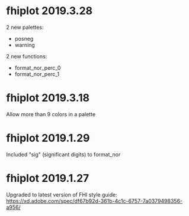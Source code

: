 # fhiplot 2019.3.28

2 new palettes:

- posneg
- warning

2 new functions:

- format_nor_perc_0
- format_nor_perc_1

# fhiplot 2019.3.18

Allow more than 9 colors in a palette

# fhiplot 2019.1.29

Included "sig" (significant digits) to format_nor

# fhiplot 2019.1.27

Upgraded to latest version of FHI style guide: https://xd.adobe.com/spec/df67b92d-361b-4c1c-6757-7a0379498356-a956/
